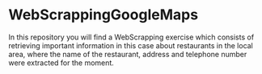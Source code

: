 # WebScrappingGoogleMaps

In this repository you will find a WebScrapping exercise which consists of retrieving important information in this case about restaurants in the local area, where the name of the restaurant, address and telephone number were extracted for the moment.
